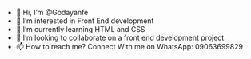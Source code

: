 - 👋 Hi, I’m @Godayanfe
- 👀 I’m interested in Front End development
- 🌱 I’m currently learning HTML and CSS
- 💞️ I’m looking to collaborate on a front end development project.
- 📫 How to reach me? Connect With me on WhatsApp: 09063699829 

<!---
Godayanfe/Godayanfe is a ✨ special ✨ repository because its `README.md` (this file) appears on your GitHub profile.
You can click the Preview link to take a look at your changes.
--->
